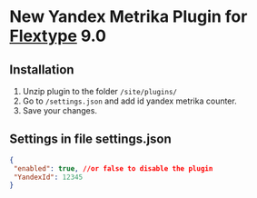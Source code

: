 # New Yandex Metrika Plugin for [Flextype](http://flextype.org/) 9.0

## Installation
1. Unzip plugin to the folder `/site/plugins/`
2. Go to `/settings.json` and add id yandex metrika counter.
3. Save your changes.


## Settings in file settings.json

```json
{
 "enabled": true, //or false to disable the plugin
 "YandexId": 12345 
}
```
